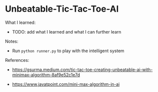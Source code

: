 # Unbeatable-Tic-Tac-Toe-AI

What I learned:

- TODO: add what I learned and what I can further learn

Notes:

- Run ```python runner.py``` to play with the intelligent system

References:

- https://gsurma.medium.com/tic-tac-toe-creating-unbeatable-ai-with-minimax-algorithm-8af9e52c1e7d

- https://www.javatpoint.com/mini-max-algorithm-in-ai
